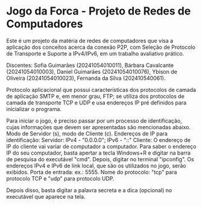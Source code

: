 # Jogo da Forca - Projeto de Redes de Computadores
Este é um projeto da matéria de redes de computadores que visa a aplicação dos conceitos acerca da conexão P2P, com Seleção de Protocolo de Transporte e Suporte a IPv4/IPv6, em um trabalho avaliativo prático.

Discentes: Sofia Guimarães (20241054010011), Bárbara Cavalcante (20241054010003), Daniel Guimarães (20241054010076), Ybison de Oliveira (20241054010023), Fernanda da Silva (202410540061).

Protocolo aplicacional que possui características dos protocolos de camada de aplicação SMTP e, em menor grau, FTP; se utiliza dos protocolos de camada de transporte TCP e UDP e usa endereços IP pré definidos para inicializar o programa.

Para iniciar o jogo, é preciso passar por um processo de identificação, cujas informações que devem ser apresentadas são mencionadas abaixo.
Modo de Servidor (s), modo de Cliente (c).
Endereços de IP para identificação:
Servidor: IPv4 - "0.0.0.0"; IPv6 - "::"
Cliente: O endereço de IP do cliente vai variar de computador a computador. Para saber o endereço IP do seu computador, basta apertar a tecla Windows+R e digitar na barra de pesquisa do executável "cmd". Depois, digitar no terminal "ipconfig". Os endereços IPv4 e IPv6 de link local, que são os utilizados no jogo, serão exibidos.
Porta de entrada: ex.: 5555.
Nome do protocolo: "tcp" para protocolo TCP e "udp" para protocolo UDP.

Depois disso, basta digitar a palavra secreta e a dica (opcional) no executável que aparece na tela.
